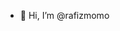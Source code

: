 - 👋 Hi, I’m @rafizmomo
<!-- - 👀 I’m interested in Web Dev, UI/UX Design, System Dev
- 🌱 I’m currently learning ...
- 💞️ I’m looking to collaborate on ...
- 📫 How to reach me ...
 -->
<!---
rafizmomo/rafizmomo is a ✨ special ✨ repository because its `README.md` (this file) appears on your GitHub profile.
You can click the Preview link to take a look at your changes.
--->
